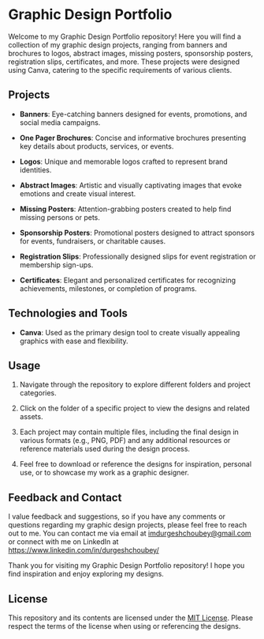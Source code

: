 # Graphic Design Portfolio

Welcome to my Graphic Design Portfolio repository! Here you will find a collection of my graphic design projects, ranging from banners and brochures to logos, abstract images, missing posters, sponsorship posters, registration slips, certificates, and more. These projects were designed using Canva, catering to the specific requirements of various clients.

## Projects

- **Banners**: Eye-catching banners designed for events, promotions, and social media campaigns.

- **One Pager Brochures**: Concise and informative brochures presenting key details about products, services, or events.

- **Logos**: Unique and memorable logos crafted to represent brand identities.

- **Abstract Images**: Artistic and visually captivating images that evoke emotions and create visual interest.

- **Missing Posters**: Attention-grabbing posters created to help find missing persons or pets.

- **Sponsorship Posters**: Promotional posters designed to attract sponsors for events, fundraisers, or charitable causes.

- **Registration Slips**: Professionally designed slips for event registration or membership sign-ups.

- **Certificates**: Elegant and personalized certificates for recognizing achievements, milestones, or completion of programs.

## Technologies and Tools

- **Canva**: Used as the primary design tool to create visually appealing graphics with ease and flexibility.

## Usage

1. Navigate through the repository to explore different folders and project categories.

2. Click on the folder of a specific project to view the designs and related assets.

3. Each project may contain multiple files, including the final design in various formats (e.g., PNG, PDF) and any additional resources or reference materials used during the design process.

4. Feel free to download or reference the designs for inspiration, personal use, or to showcase my work as a graphic designer.

## Feedback and Contact

I value feedback and suggestions, so if you have any comments or questions regarding my graphic design projects, please feel free to reach out to me. You can contact me via email at imdurgeshchoubey@gmail.com or connect with me on LinkedIn at https://www.linkedin.com/in/durgeshchoubey/

Thank you for visiting my Graphic Design Portfolio repository! I hope you find inspiration and enjoy exploring my designs.

## License

This repository and its contents are licensed under the [MIT License](LICENSE). Please respect the terms of the license when using or referencing the designs.
